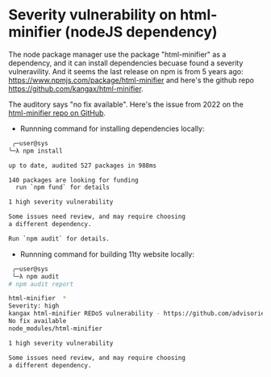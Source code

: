 # Severity vulnerability on html-minifier (nodeJS dependency)

The node package manager use the package "html-minifier" as a dependency, and it can install dependencies becuase found a severity vulneravility.
And it seems the last release on npm is from 5 years ago: https://www.npmjs.com/package/html-minifier and here's the github repo https://github.com/kangax/html-minifier.

The auditory says "no fix available". Here's the issue from 2022 on the [html-minifier repo on GitHub](https://github.com/kangax/html-minifier/issues/1135).

- Runnning command for installing dependencies locally:
```sh
 ╭─user@sys
╰─λ npm install

up to date, audited 527 packages in 988ms

140 packages are looking for funding
  run `npm fund` for details

1 high severity vulnerability

Some issues need review, and may require choosing
a different dependency.

Run `npm audit` for details.
```

- Runnning command for building 11ty website locally:

```sh
 ╭─user@sys
 ╰─λ npm audit
# npm audit report

html-minifier  *
Severity: high
kangax html-minifier REDoS vulnerability - https://github.com/advisories/GHSA-pfq8-rq6v-vf5m
No fix available
node_modules/html-minifier

1 high severity vulnerability

Some issues need review, and may require choosing
a different dependency.
```
